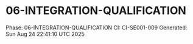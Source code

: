 # 06-INTEGRATION-QUALIFICATION
Phase: 06-INTEGRATION-QUALIFICATION
CI: CI-SE001-009
Generated: Sun Aug 24 22:41:10 UTC 2025
